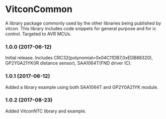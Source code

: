 # VitconCommon
A library package commonly used by the other libraries being published by vitcon.
This library includes code snippets for general purpose and for ic control. Targeted to AVR MCUs.

### 1.0.0 (2017-06-12)
Initial release. Includes CRC32(polynomial=0x04C11DB7,0xEDB88320), GP2Y0A21YK(IR distance sensor), SAA1064T(FND driver IC).

### 1.0.1 (2017-06-12)
Added a library example using both SAA1064T and GP2Y0A21YK module.

### 1.0.2 (2017-08-23)
Added VitconNTC library and example.
